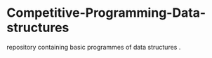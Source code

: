 # Competitive-Programming-Data-structures
repository containing basic programmes of data structures .
